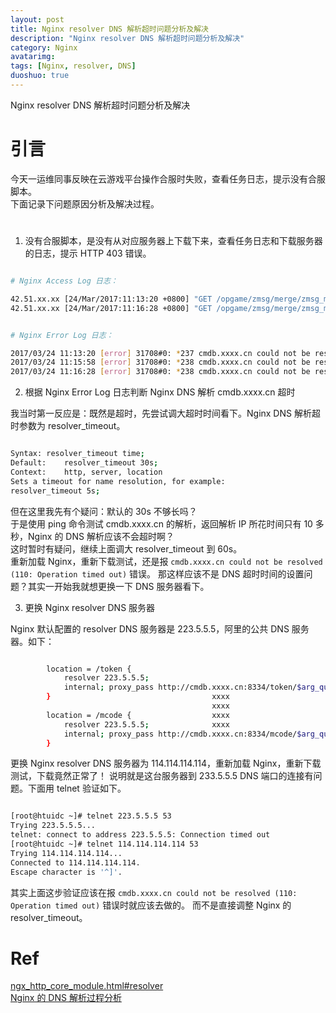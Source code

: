 ```yaml
---
layout: post
title: Nginx resolver DNS 解析超时问题分析及解决
description: "Nginx resolver DNS 解析超时问题分析及解决"
category: Nginx
avatarimg:
tags: [Nginx, resolver, DNS]
duoshuo: true
---
```




Nginx resolver DNS 解析超时问题分析及解决

# 引言

今天一运维同事反映在云游戏平台操作合服时失败，查看任务日志，提示没有合服脚本。  
下面记录下问题原因分析及解决过程。  


#

1. 没有合服脚本，是没有从对应服务器上下载下来，查看任务日志和下载服务器的日志，提示 HTTP 403 错误。

```bash

# Nginx Access Log 日志：

42.51.xx.xx [24/Mar/2017:11:13:20 +0800] "GET /opgame/zmsg/merge/zmsg_merge_tool.sh HTTP/1.0" 403 162 "-" "Wget/1.12 (linux-gnu)" "-" 54.459
42.51.xx.xx [24/Mar/2017:11:16:28 +0800] "GET /opgame/zmsg/merge/zmsg_merge_tool.sh HTTP/1.0" 403 162 "-" "Wget/1.12 (linux-gnu)" "-" 60.008


# Nginx Error Log 日志：

2017/03/24 11:13:20 [error] 31708#0: *237 cmdb.xxxx.cn could not be resolved (110: Operation timed out), client: 42.51.xx.xx, server: duang.xxxx.cc, request: "GET /opgame/zmsg/merge/zmsg_merge_tool.sh HTTP/1.0", subrequest: "/mcode", host: "duang.xxxx.cc:59808"
2017/03/24 11:15:58 [error] 31708#0: *238 cmdb.xxxx.cn could not be resolved (110: Operation timed out), client: 42.51.xx.xx, server: duang.xxxx.cc, request: "GET /opgame/zmsg/merge/zmsg_merge_tool.sh HTTP/1.0", host: "duang.xxxx.cc:59808"
2017/03/24 11:16:28 [error] 31708#0: *238 cmdb.xxxx.cn could not be resolved (110: Operation timed out), client: 42.51.xx.xx, server: duang.xxxx.cc, request: "GET /opgame/zmsg/merge/zmsg_merge_tool.sh HTTP/1.0", subrequest: "/mcode", host: "duang.xxxx.cc:59808"

```    

2. 根据 Nginx Error Log 日志判断 Nginx DNS 解析 cmdb.xxxx.cn 超时

我当时第一反应是：既然是超时，先尝试调大超时时间看下。Nginx DNS 解析超时参数为 resolver_timeout。

```bash

Syntax:	resolver_timeout time;
Default:	resolver_timeout 30s;
Context:	http, server, location
Sets a timeout for name resolution, for example:
resolver_timeout 5s;

```    

但在这里我先有个疑问：默认的 30s 不够长吗？  
于是使用 ping 命令测试 cmdb.xxxx.cn 的解析，返回解析 IP 所花时间只有 10 多秒，Nginx 的 DNS 解析应该不会超时啊？  
这时暂时有疑问，继续上面调大 resolver_timeout 到 60s。  
重新加载 Nginx，重新下载测试，还是报 `cmdb.xxxx.cn could not be resolved (110: Operation timed out)` 错误。
那这样应该不是 DNS 超时时间的设置问题？其实一开始我就想更换一下 DNS 服务器看下。

3. 更换 Nginx resolver DNS 服务器

Nginx 默认配置的 resolver DNS 服务器是 223.5.5.5，阿里的公共 DNS 服务器。如下：

```bash

        location = /token {
            resolver 223.5.5.5;
            internal; proxy_pass http://cmdb.xxxx.cn:8334/token/$arg_query;
        }                                    xxxx
                                             xxxx
        location = /mcode {                  xxxx
            resolver 223.5.5.5;              xxxx
            internal; proxy_pass http://cmdb.xxxx.cn:8334/mcode/$arg_query;
        }

```    

更换 Nginx resolver DNS 服务器为 114.114.114.114，重新加载 Nginx，重新下载测试，下载竟然正常了！
说明就是这台服务器到 233.5.5.5 DNS 端口的连接有问题。下面用 telnet 验证如下。

```bash

[root@htuidc ~]# telnet 223.5.5.5 53
Trying 223.5.5.5...
telnet: connect to address 223.5.5.5: Connection timed out
[root@htuidc ~]# telnet 114.114.114.114 53
Trying 114.114.114.114...
Connected to 114.114.114.114.
Escape character is '^]'.

```    

其实上面这步验证应该在报 `cmdb.xxxx.cn could not be resolved (110: Operation timed out)` 错误时就应该去做的。
而不是直接调整 Nginx 的 resolver_timeout。

# Ref
[ngx_http_core_module.html#resolver](http://nginx.org/en/docs/http/ngx_http_core_module.html#resolver)  
[Nginx 的 DNS 解析过程分析](http://theantway.com/2013/09/understanding_the_dns_resolving_in_nginx/)  




